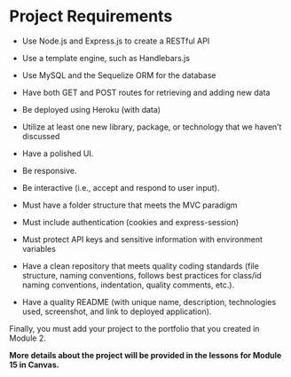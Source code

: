 



# Project Requirements

* Use Node.js and Express.js to create a RESTful API

* Use a template engine, such as Handlebars.js

* Use MySQL and the Sequelize ORM for the database

* Have both GET and POST routes for retrieving and adding new data

* Be deployed using Heroku (with data)

* Utilize at least one new library, package, or technology that we haven’t discussed

* Have a polished UI.

* Be responsive.

* Be interactive (i.e., accept and respond to user input).

* Must have a folder structure that meets the MVC paradigm

* Must include authentication (cookies and express-session)

* Must protect API keys and sensitive information with environment variables

* Have a clean repository that meets quality coding standards (file structure, naming conventions, follows best practices for class/id naming conventions, indentation, quality comments, etc.).

* Have a quality README (with unique name, description, technologies used, screenshot, and link to deployed application).

Finally, you must add your project to the portfolio that you created in Module 2.

**More details about the project will be provided in the lessons for Module 15 in Canvas.**
